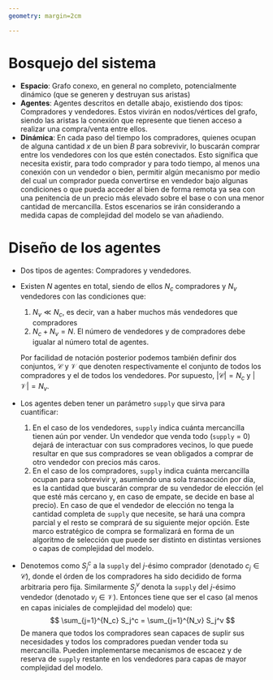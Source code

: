 ```yaml
---
geometry: margin=2cm

---
```


# Bosquejo del sistema
- **Espacio**: Grafo conexo, en general no completo, potencialmente dinámico (que se generen y destruyan sus aristas)
- **Agentes**: Agentes descritos en detalle abajo, existiendo dos tipos: Compradores y vendedores. Estos vivirán en nodos/vértices del grafo, siendo las aristas la conexión que represente que tienen acceso a realizar una compra/venta entre ellos.
- **Dinámica**: En cada paso del tiempo los compradores, quienes ocupan de alguna cantidad $x$ de un bien $B$ para sobrevivir, lo buscarán comprar entre los vendedores con los que estén conectados. Esto significa que necesita existir, para todo comprador y para todo tiempo, al menos una conexión con un vendedor o bien, permitir algún mecanismo por medio del cual un comprador pueda convertirse en vendedor bajo algunas condiciones o que pueda acceder al bien de forma remota ya sea con una penitencia de un precio más elevado sobre el base o con una menor cantidad de mercancilla. Estos escenarios se irán considerando a medida capas de complejidad del modelo se van añadiendo.


# Diseño de los agentes
- Dos tipos de agentes: Compradores y vendedores.
- Existen $N$ agentes en total, siendo de ellos $N_c$ compradores y $N_v$ vendedores con las condiciones que:

    1. $N_v \ll N_c$, es decir, van a haber muchos más vendedores que compradores
    2. $N_c + N_v = N$. El número de vendedores y de compradores debe igualar al número total de agentes.

  Por facilidad de notación posterior podemos también definir dos conjuntos, $\mathcal{C}$ y $\mathcal{V}$ que denoten respectivamente el conjunto de todos los compradores y el de todos los vendedores. Por supuesto, $|\mathcal{C}| = N_c$ y $|\mathcal{V}| = N_v$. 
- Los agentes deben tener un parámetro `supply` que sirva para cuantificar:

    1. En el caso de los vendedores, `supply` indica cuánta mercancilla tienen aún por vender. Un vendedor que venda todo (`supply` = 0) dejará de interactuar con sus compradores vecinos, lo que puede resultar en que sus compradores se vean obligados a comprar de otro vendedor con precios más caros.
    2. En el caso de los compradores, `supply` indica cuánta mercancilla ocupan para sobrevivir y, asumiendo una sola transacción por día, es la cantidad que buscarán comprar de su vendedor de elección (el que esté más cercano y, en caso de empate, se decide en base al precio). En caso de que el vendedor de elección no tenga la cantidad completa de `supply` que necesite, se hará una compra parcial y el resto se comprará de su siguiente mejor opción. Este marco estratégico de compra se formalizará en forma de un algoritmo de selección que puede ser distinto en distintas versiones o capas de complejidad del modelo.
- Denotemos como $S_j^c$ a la `supply` del $j$-ésimo comprador (denotado $c_j \in \mathcal{C}$), donde el órden de los compradores ha sido decidido de forma arbitraria pero fija. Similarmente $S_j^v$ denota la `supply` del $j$-ésimo vendedor (denotado $v_j \in \mathcal{V}$). Entonces tiene que ser el caso (al menos en capas iniciales de complejidad del modelo) que:
    $$
    \sum_{j=1}^{N_c} S_j^c = \sum_{j=1}^{N_v} S_j^v
    $$
    De manera que todos los compradores sean capaces de suplir sus necesidades y todos los compradores puedan vender toda su mercancilla. Pueden implementarse mecanismos de escacez y de reserva de `supply` restante en los vendedores para capas de mayor complejidad del modelo.
